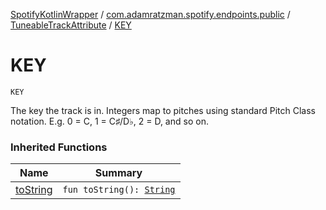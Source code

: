[SpotifyKotlinWrapper](../../index.md) / [com.adamratzman.spotify.endpoints.public](../index.md) / [TuneableTrackAttribute](index.md) / [KEY](./-k-e-y.md)

# KEY

`KEY`

The key the track is in. Integers map to pitches using standard Pitch Class notation.
E.g. 0 = C, 1 = C♯/D♭, 2 = D, and so on.

### Inherited Functions

| Name | Summary |
|---|---|
| [toString](to-string.md) | `fun toString(): `[`String`](https://kotlinlang.org/api/latest/jvm/stdlib/kotlin/-string/index.html) |

